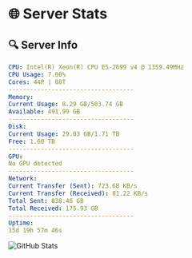 # 🌐 Server Stats
## 🔍 Server Info
```yaml
CPU: Intel(R) Xeon(R) CPU E5-2699 v4 @ 1359.49MHz
CPU Usage: 7.00%
Cores: 44P | 88T
-----------------------------------
Memory:
Current Usage: 8.29 GB/503.74 GB
Available: 491.99 GB
-----------------------------------
Disk:
Current Usage: 29.03 GB/1.71 TB
Free: 1.60 TB
-----------------------------------
GPU:
No GPU detected
-----------------------------------
Network:
Current Transfer (Sent): 723.68 KB/s
Current Transfer (Received): 81.22 KB/s
Total Sent: 838.46 GB
Total Received: 175.93 GB
-----------------------------------
Uptime:
15d 19h 57m 46s
```
![GitHub Stats](https://img.shields.io/badge/Updated-2025-05-05_13:06:34-blue)
